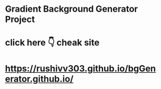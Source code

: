# Gradient Background Generator Project
# click here 👇 cheak site
# https://rushivv303.github.io/bgGenerator.github.io/
